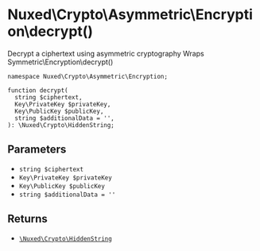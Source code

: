 # Nuxed\\Crypto\\Asymmetric\\Encryption\\decrypt()




Decrypt a ciphertext using asymmetric cryptography
Wraps Symmetric\\Encryption\\decrypt()




``` Hack
namespace Nuxed\Crypto\Asymmetric\Encryption;

function decrypt(
  string $ciphertext,
  Key\PrivateKey $privateKey,
  Key\PublicKey $publicKey,
  string $additionalData = '',
): \Nuxed\Crypto\HiddenString;
```




## Parameters




+ ` string $ciphertext `
+ ` Key\PrivateKey $privateKey `
+ ` Key\PublicKey $publicKey `
+ ` string $additionalData = '' `




## Returns




* [` \Nuxed\Crypto\HiddenString `](<class.Nuxed.Crypto.HiddenString.md>)